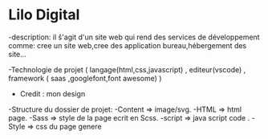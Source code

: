 # Lilo Digital

 -description:
     il š'agit d'un site web qui rend des services de développement comme: cree un site web,cree des application bureau,hébergement des site...

 -Technologie de projet ( langage(html,css,javascript) , editeur(vscode) , framework ( saas ,googlefont,font awesome) )
 
 
 - Credit :  mon design

 -Structure du dossier de projet:
  -Content => image/svg.
  -HTML => html page.
  -Sass => style de la page ecrit en Scss.
  -script => java script code .
  -Style => css du page genere
 

